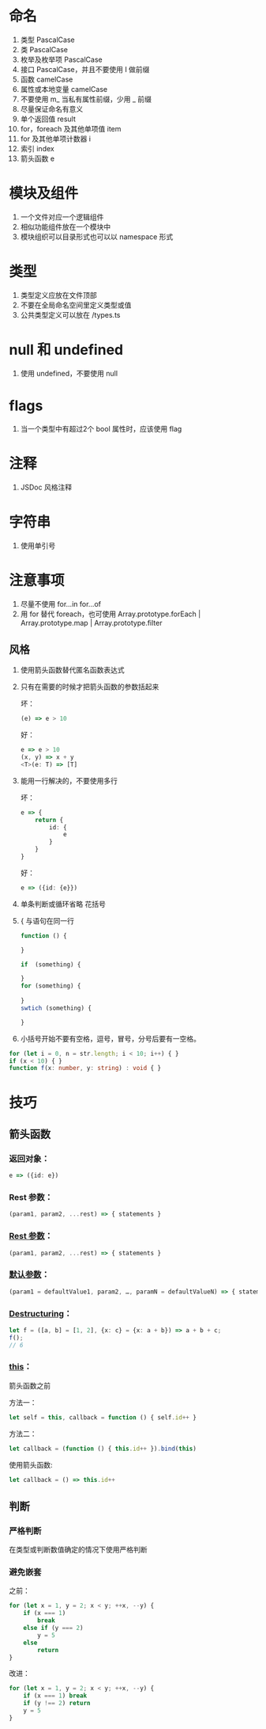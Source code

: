 # 命名

1. 类型 PascalCase
1. 类 PascalCase
1. 枚举及枚举项 PascalCase
1. 接口 PascalCase，并且不要使用 I 做前缀
1. 函数 camelCase
1. 属性或本地变量 camelCase
1. 不要使用 m_ 当私有属性前缀，少用 _ 前缀
1. 尽量保证命名有意义
1. 单个返回值 result
1. for，foreach 及其他单项值 item
1. for 及其他单项计数器 i
1. 索引 index
1. 箭头函数 e

# 模块及组件

1. 一个文件对应一个逻辑组件
1. 相似功能组件放在一个模块中
1. 模块组织可以目录形式也可以以 namespace 形式

# 类型

1. 类型定义应放在文件顶部
1. 不要在全局命名空间里定义类型或值
1. 公共类型定义可以放在 /types.ts

# null 和 undefined

1. 使用 undefined，不要使用 null

# flags

1. 当一个类型中有超过2个 bool 属性时，应该使用 flag

# 注释

1. JSDoc 风格注释

# 字符串

1. 使用单引号

# 注意事项

1. 尽量不使用 for...in for...of
1. 用 for 替代 foreach，也可使用 Array.prototype.forEach | Array.prototype.map | Array.prototype.filter



## 风格

1. 使用箭头函数替代匿名函数表达式
1. 只有在需要的时候才把箭头函数的参数括起来

	坏：
	``` ts
	(e) => e > 10
	```
	好：
	``` ts
	e => e > 10
	(x, y) => x + y
	<T>(e: T) => [T]
	```
1. 能用一行解决的，不要使用多行

	坏：
	``` ts
	e => {
		return {
			id: {
				e
			}
		}
	}
	```
	好：
	``` ts
	e => ({id: {e}})
	```

1. 单条判断或循环省略 花括号
1. { 与语句在同一行

	``` ts
	function () {

	}

	if  (something) {

	}
	for (something) {
		
	}
	swtich (something) {

	}
	```
1. 小括号开始不要有空格，逗号，冒号，分号后要有一空格。

``` ts
for (let i = 0, n = str.length; i < 10; i++) { }
if (x < 10) { }
function f(x: number, y: string) : void { }
```

# 技巧

## 箭头函数

### 返回对象：

``` ts
e => ({id: e})
```

### Rest 参数：

``` ts
(param1, param2, ...rest) => { statements }
```

### [Rest 参数](https://developer.mozilla.org/en-US/docs/Web/JavaScript/Reference/Functions/rest_parameters)：
``` ts
(param1, param2, ...rest) => { statements }
```

### [默认参数](https://developer.mozilla.org/en-US/docs/Web/JavaScript/Reference/Functions/Default_parameters)：
``` ts
(param1 = defaultValue1, param2, …, paramN = defaultValueN) => { statements }
```

### [Destructuring](https://developer.mozilla.org/en-US/docs/Web/JavaScript/Reference/Operators/Destructuring_assignment)：
``` ts
let f = ([a, b] = [1, 2], {x: c} = {x: a + b}) => a + b + c;
f();  
// 6
```

### [this](https://developer.mozilla.org/en-US/docs/Web/JavaScript/Reference/Operators/this)：
箭头函数之前

方法一：
``` ts
let self = this, callback = function () { self.id++ }
```

方法二：
``` ts
let callback = (function () { this.id++ }).bind(this)
```

使用箭头函数:
``` ts
let callback = () => this.id++
```

## 判断

### 严格判断

在类型或判断数值确定的情况下使用严格判断




### 避免嵌套
之前：
``` ts
for (let x = 1, y = 2; x < y; ++x, --y) {
	if (x === 1)
		break
	else if (y === 2)
		y = 5
	else
		return
}
```
改进：
``` ts
for (let x = 1, y = 2; x < y; ++x, --y) {
	if (x === 1) break
	if (y !== 2) return
	y = 5
}
```